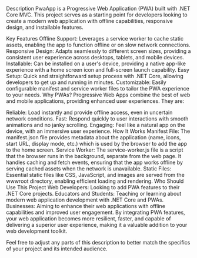 Description
PwaApp is a Progressive Web Application (PWA) built with .NET Core MVC. This project serves as a starting point for developers looking to create a modern web application with offline capabilities, responsive design, and installable features.

Key Features
Offline Support: Leverages a service worker to cache static assets, enabling the app to function offline or on slow network connections.
Responsive Design: Adapts seamlessly to different screen sizes, providing a consistent user experience across desktops, tablets, and mobile devices.
Installable: Can be installed on a user's device, providing a native app-like experience with a home screen icon and full-screen launch capability.
Easy Setup: Quick and straightforward setup process with .NET Core, allowing developers to get up and running in minutes.
Customizable: Easily configurable manifest and service worker files to tailor the PWA experience to your needs.
Why PWAs?
Progressive Web Apps combine the best of web and mobile applications, providing enhanced user experiences. They are:

Reliable: Load instantly and provide offline access, even in uncertain network conditions.
Fast: Respond quickly to user interactions with smooth animations and no janky scrolling.
Engaging: Feel like a natural app on the device, with an immersive user experience.
How It Works
Manifest File: The manifest.json file provides metadata about the application (name, icons, start URL, display mode, etc.) which is used by the browser to add the app to the home screen.
Service Worker: The service-worker.js file is a script that the browser runs in the background, separate from the web page. It handles caching and fetch events, ensuring that the app works offline by serving cached assets when the network is unavailable.
Static Files: Essential static files like CSS, JavaScript, and images are served from the wwwroot directory, enabling efficient loading and rendering.
Who Should Use This Project
Web Developers: Looking to add PWA features to their .NET Core projects.
Educators and Students: Teaching or learning about modern web application development with .NET Core and PWAs.
Businesses: Aiming to enhance their web applications with offline capabilities and improved user engagement.
By integrating PWA features, your web application becomes more resilient, faster, and capable of delivering a superior user experience, making it a valuable addition to your web development toolkit.

Feel free to adjust any parts of this description to better match the specifics of your project and its intended audience.
